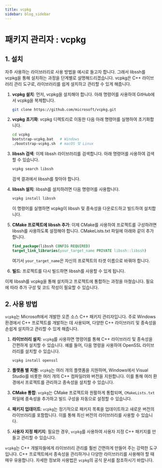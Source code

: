 ```yaml
---
title: vcpkg
sidebar: blog_sidebar
---
```


# 패키지 관리자 : vcpkg

## 1. 설치
자주 사용하는 라이브러리로 사용 방법을 예시로 들고자 합니다. 그래서 libssh를 vcpkg을 통해 설치하는 과정을 단계별로 설명해드리겠습니다. vcpkg은 C++ 라이브러리 관리 도구로, 라이브러리를 쉽게 설치하고 관리할 수 있게 해줍니다.

1. **vcpkg 설치**:
   먼저, vcpkg을 설치해야 합니다. 아래 명령어를 사용하여 GitHub에서 vcpkg을 복제합니다.

   ```bash
   git clone https://github.com/microsoft/vcpkg.git
   ```

2. **vcpkg 초기화**:
   vcpkg 디렉토리로 이동한 다음 아래 명령어를 실행하여 초기화합니다.

   ```bash
   cd vcpkg
   bootstrap-vcpkg.bat   # Windows
   ./bootstrap-vcpkg.sh  # macOS 및 Linux
   ```

3. **libssh 검색**:
   이제 libssh 라이브러리를 검색합니다. 아래 명령어를 사용하여 검색할 수 있습니다.

   ```bash
   vcpkg search libssh
   ```

   검색 결과에서 libssh를 찾아야 합니다.

4. **libssh 설치**:
   libssh를 설치하려면 다음 명령어를 사용합니다.

   ```bash
   vcpkg install libssh
   ```

   이 명령어를 실행하면 vcpkg이 libssh 및 종속성을 다운로드하고 빌드하여 설치합니다.

5. **CMake 프로젝트에 libssh 추가**:
   이제 CMake를 사용하여 프로젝트를 구성하려면 libssh를 사용하도록 설정해야 합니다. CMakeLists.txt 파일에 아래와 같이 추가합니다.

   ```cmake
   find_package(libssh CONFIG REQUIRED)
   target_link_libraries(your_target_name PRIVATE libssh::libssh)
   ```

   여기서 `your_target_name`은 자신의 프로젝트의 타겟 이름으로 바꿔야 합니다.

6. **빌드**:
   프로젝트를 다시 빌드하면 libssh를 사용할 수 있게 됩니다.

이제 libssh를 vcpkg을 통해 설치하고 프로젝트에 통합하는 과정을 마쳤습니다. 필요에 따라 추가 구성 및 코드 작성이 필요할 수 있습니다.


## 2. 사용 방법
`vcpkg`는 Microsoft에서 개발한 오픈 소스 C++ 패키지 관리자입니다. 주로 Windows 환경에서 C++ 프로젝트를 개발하는 데 사용되며, 다양한 C++ 라이브러리 및 종속성을 손쉽게 설치하고 관리할 수 있게 해줍니다.

1. **라이브러리 설치**: `vcpkg`를 사용하면 명령어를 통해 C++ 라이브러리 및 종속성을 간편하게 설치할 수 있습니다. 예를 들어, 다음 명령을 사용하여 OpenSSL 라이브러리를 설치할 수 있습니다.

   ```shell
   vcpkg install openssl
   ```

2. **플랫폼 별 지원**: `vcpkg`는 여러 개의 플랫폼을 지원하며, Windows에서 Visual Studio를 비롯한 여러 개의 C++ 컴파일러와 버전을 지원합니다. 이를 통해 여러 환경에서 프로젝트를 관리하고 종속성을 설치할 수 있습니다.
3. **CMake 통합**: `vcpkg`는 CMake 프로젝트와 원활하게 통합되며, `CMakeLists.txt` 파일에 종속성을 추가하고 빌드 구성을 자동으로 설정할 수 있습니다.

4. **패키지 업데이트**: `vcpkg`는 정기적으로 패키지 목록을 업데이트하고 새로운 버전의 라이브러리를 포함합니다. 이를 통해 최신 버전의 라이브러리를 사용할 수 있습니다.

5. **사용자 지정 패키지**: 필요한 경우, `vcpkg`를 사용하여 사용자 지정 C++ 패키지를 만들고 관리할 수 있습니다.

`vcpkg`는 C++ 개발자들에게 라이브러리 관리를 훨씬 간편하게 만들어 주는 강력한 도구입니다. C++ 프로젝트에서 종속성을 관리하거나 다양한 라이브러리를 사용해야 할 때 매우 유용합니다. 자세한 정보와 사용법은 `vcpkg`의 공식 문서를 참조하시기 바랍니다.  